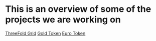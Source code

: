 # This is an overview of some of the projects we are working on


[ThreeFold Grid](/achievements/tf_grid.md)
[Gold Token](/achievements/gold_token.md)
[Euro Token](/achievements/fiat_token.md)